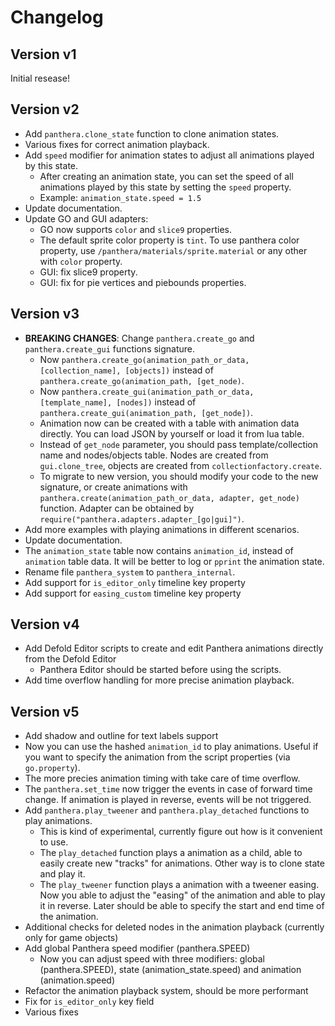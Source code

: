 # Changelog

## Version v1

Initial resease!


## Version v2

- Add `panthera.clone_state` function to clone animation states.
- Various fixes for correct animation playback.
- Add `speed` modifier for animation states to adjust all animations played by this state.
	- After creating an animation state, you can set the speed of all animations played by this state by setting the `speed` property.
	- Example: `animation_state.speed = 1.5`
- Update documentation.
- Update GO and GUI adapters:
	- GO now supports `color` and `slice9` properties.
	- The default sprite color property is `tint`. To use panthera color property, use `/panthera/materials/sprite.material` or any other with `color` property.
	- GUI: fix slice9 property.
	- GUI: fix for pie vertices and piebounds properties.


## Version v3

- **BREAKING CHANGES**: Change `panthera.create_go` and `panthera.create_gui` functions signature.
	- Now `panthera.create_go(animation_path_or_data, [collection_name], [objects])` instead of `panthera.create_go(animation_path, [get_node)`.
	- Now `panthera.create_gui(animation_path_or_data, [template_name], [nodes])` instead of `panthera.create_gui(animation_path, [get_node])`.
	- Animation now can be created with a table with animation data directly. You can load JSON by yourself or load it from lua table.
	- Instead of `get_node` parameter, you should pass template/collection name and nodes/objects table. Nodes are created from `gui.clone_tree`, objects are created from `collectionfactory.create`.
	- To migrate to new version, you should modify your code to the new signature, or create animations with `panthera.create(animation_path_or_data, adapter, get_node)` function. Adapter can be obtained by `require("panthera.adapters.adapter_[go|gui]")`.
- Add more examples with playing animations in different scenarios.
- Update documentation.
- The `animation_state` table now contains `animation_id`, instead of `animation` table data. It will be better to log or `pprint` the animation state.
- Rename file `panthera_system` to `panthera_internal`.
- Add support for `is_editor_only` timeline key property
- Add support for `easing_custom` timeline key property


## Version v4

- Add Defold Editor scripts to create and edit Panthera animations directly from the Defold Editor
	- Panthera Editor should be started before using the scripts.
- Add time overflow handling for more precise animation playback.


## Version v5
- Add shadow and outline for text labels support
- Now you can use the hashed `animation_id` to play animations. Useful if you want to specify the animation from the script properties (via `go.property`).
- The more precies animation timing with take care of time overflow.
- The `panthera.set_time` now trigger the events in case of forward time change. If animation is played in reverse, events will be not triggered.
- Add `panthera.play_tweener` and `panthera.play_detached` functions to play animations.
	- This is kind of experimental, currently figure out how is it convenient to use.
	- The `play_detached` function plays a animation as a child, able to easily create new "tracks" for animations. Other way is to clone state and play it.
	- The `play_tweener` function plays a animation with a tweener easing. Now you able to adjust the "easing" of the animation and able to play it in reverse. Later should be able to specify the start and end time of the animation.
- Additional checks for deleted nodes in the animation playback (currently only for game objects)
- Add global Panthera speed modifier (panthera.SPEED)
	- Now you can adjust speed with three modifiers: global (panthera.SPEED), state (animation_state.speed) and animation (animation.speed)
- Refactor the animation playback system, should be more performant
- Fix for `is_editor_only` key field
- Various fixes